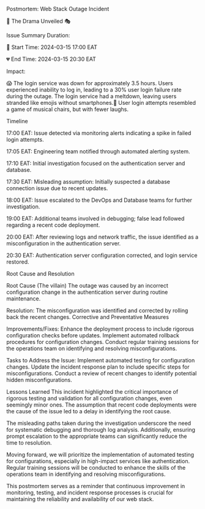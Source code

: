 Postmortem: Web Stack Outage Incident

🚨
The Drama Unveiled 🎭

Issue Summary
Duration:

🚀 Start Time: 2024-03-15 17:00 EAT

💔 End Time: 2024-03-15 20:30 EAT

Impact:

😱 The login service was down for approximately 3.5 hours.
Users experienced inability to log in, leading to a 30% user login failure rate during the outage. The login service had a meltdown, leaving users stranded like emojis without smartphones.🤯 User login attempts resembled a game of musical chairs, but with fewer laughs.

Timeline

17:00 EAT:
Issue detected via monitoring alerts indicating a spike in failed login attempts.

17:05 EAT:
Engineering team notified through automated alerting system.

17:10 EAT:
Initial investigation focused on the authentication server and database.

17:30 EAT:
Misleading assumption: Initially suspected a database connection issue due to recent updates.

18:00 EAT:
Issue escalated to the DevOps and Database teams for further investigation.

19:00 EAT:
Additional teams involved in debugging; false lead followed regarding a recent code deployment.

20:00 EAT:
After reviewing logs and network traffic, the issue identified as a misconfiguration in the authentication server.

20:30 EAT:
Authentication server configuration corrected, and login service restored.

Root Cause and Resolution

Root Cause (The villain)
The outage was caused by an incorrect configuration change in the authentication server during routine maintenance.

Resolution:
The misconfiguration was identified and corrected by rolling back the recent changes.
Corrective and Preventative Measures

Improvements/Fixes:
Enhance the deployment process to include rigorous configuration checks before updates.
Implement automated rollback procedures for configuration changes.
Conduct regular training sessions for the operations team on identifying and resolving misconfigurations.

Tasks to Address the Issue:
Implement automated testing for configuration changes.
Update the incident response plan to include specific steps for misconfigurations.
Conduct a review of recent changes to identify potential hidden misconfigurations.

Lessons Learned
This incident highlighted the critical importance of rigorous testing and validation for all configuration changes, even seemingly minor ones. The assumption that recent code deployments were the cause of the issue led to a delay in identifying the root cause.

The misleading paths taken during the investigation underscore the need for systematic debugging and thorough log analysis. Additionally, ensuring prompt escalation to the appropriate teams can significantly reduce the time to resolution.

Moving forward, we will prioritize the implementation of automated testing for configurations, especially in high-impact services like authentication. Regular training sessions will be conducted to enhance the skills of the operations team in identifying and resolving misconfigurations.

This postmortem serves as a reminder that continuous improvement in monitoring, testing, and incident response processes is crucial for maintaining the reliability and availability of our web stack.
